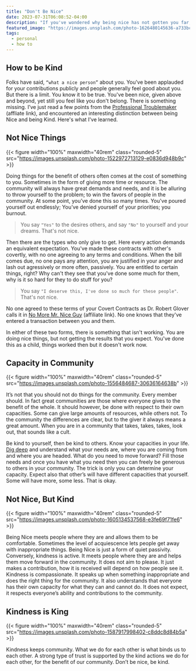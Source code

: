 ```yaml
---
title: "Don't Be Nice"
date: 2023-07-31T06:08:52-04:00
description: "If you've wondered why being nice has not gotten you far, this is for you"
featured_image: "https://images.unsplash.com/photo-1626480145636-a733bcfdcbc4"
tags:
  - personal
  - how to
---
```


## How to be Kind
 Folks have said, `“what a nice person”` about you. You've been applauded for your contributions publicly and people generally feel good about you. But there is a limit. You know it to be true. You've been nice, given above and beyond, yet still you feel like you don't belong. There is something missing. I’ve just read a few points from the [Professional Troublemaker](https://www.amazon.com/Professional-Troublemaker-Luvvie-Ajayi-Jones/dp/1984881906?&_encoding=UTF8&tag=juanjuanzerod-20&linkCode=ur2&linkId=e5c7601fb0b19f1abe9d45579392f259&camp=1789&creative=9325) (affliate link), and encountered an interesting distinction between being Nice and being Kind. Here's what I've learned.

## Not Nice Things
{{< figure width="100%" maxwidth="40rem" class="rounded-5" src="https://images.unsplash.com/photo-1522972713129-e0836d948b9c" >}}

Doing things for the benefit of others often comes at the cost of something to you. Sometimes in the form of giving more time or resource. The community will always have great demands and needs, and it is be alluring to throw yourself to the problem; to win the favors of people in the community. At some point, you’ve done this so many times. You've poured yourself out endlessly; You’ve denied yourself of your priorities; you burnout.

> You say `"Yes"` to the desires others, and say `"No"` to yourself and your dreams. That's not nice.

Then there are the types who only give to get. Here every action demands an equivalent expectation. You've made these contracts with other's covertly, with no one agreeing to any terms and conditions. When the bill comes due, no one pays any attention, you are justified in your anger and lash out agressively or more often, passively. You are entitled to certain things, right? Why can't they see that you've done some much for them, why is it so hard for they to do stuff for you?

> You say `"I deserve this, I've done so much for these people"`. That's not nice.

No one agreed to these terms of your Covert Contracts as Dr. Robert Glover calls it in [No More Mr. Nice Guy](https://www.amazon.com/No-More-Mr-Nice-Guy/dp/9391560407/ref=tmm_pap_swatch_0?_encoding=UTF8&amp;qid=1690800415&amp;sr=1-1&_encoding=UTF8&tag=juanjuanzerod-20&linkCode=ur2&linkId=03b8a074f4b31a68a5cae08870e988bf&camp=1789&creative=9325) (affiliate link). No one knows that they've entered a transaction between you and them. 

In either of these two forms, there is something that isn't working. You are doing nice things, but not getting the results that you expect. You've done this as a child, things worked then but it doesn't work now.

## Capacity in Community
{{< figure width="100%" maxwidth="40rem" class="rounded-5" src="https://images.unsplash.com/photo-1556484687-30636164638b" >}}


It’s not that you should not do things for the community. Every member should. In fact great communities are those where everyone gives to the benefit of the whole. It should however, be done with respect to their own capacities. Some can give large amounts of resources, while others not. To the community the differences are clear, but to the giver it always means a great amount. When you are in a community that takes, takes, takes, look out, that sounds like a cult. 

Be kind to yourself, then be kind to others. Know your capacities in your life. [Dig deep](/posts/running-towards-mastery) and understand what your needs are, where you are coming from and where you are headed. What do you need to move forward? Fill those needs and once you have what you need then you can freely be generous to others in your community. The trick is only you can determine your capacity. Expect also that other’s will have different capacities that yourself. Some will have more, some less. That is okay.

## Not Nice, But Kind
{{< figure width="100%" maxwidth="40rem" class="rounded-5" src="https://images.unsplash.com/photo-1605134537568-e3fe69f71fe6" >}}


Being Nice meets people where they are and allows them to be comfortable. Sometimes the level of acquiescence lets people get away with inappropriate things. Being Nice is just a form of quiet passivity. Conversely, kindness is active. It meets people where they are and helps them move forward in the community. It does not aim to please. It just makes a contribution, how it is received will depend on how people see it. Kindness is compassionate. It speaks up when something inappropriate and does the right thing for the community. It also understands that everyone has their own capacity for what they can and cannot do. It does not expect, it respects everyone’s ability and contributions to the community.

## Kindness is King
{{< figure width="100%" maxwidth="40rem" class="rounded-5" src="https://images.unsplash.com/photo-1587917998402-c8ddc8d84b5a" >}}


Kindness keeps community. What we do for each other is what binds us to each other. A strong type of trust is supported by the kind actions we do for each other, for the benefit of our community. Don’t be nice, be kind.